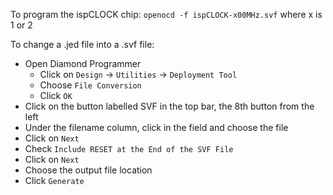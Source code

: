 To program the ispCLOCK chip:
`openocd -f ispCLOCK-x00MHz.svf`
where x is 1 or 2

To change a .jed file into a .svf file:
- Open Diamond Programmer
    - Click on `Design` -> `Utilities` -> `Deployment Tool`
    - Choose `File Conversion`
    - Click `OK`
- Click on the button labelled SVF in the top bar, the 8th button from the left
- Under the filename column, click in the field and choose the file
- Click on `Next`
- Check `Include RESET at the End of the SVF File`
- Click on `Next`
- Choose the output file location
- Click `Generate`
